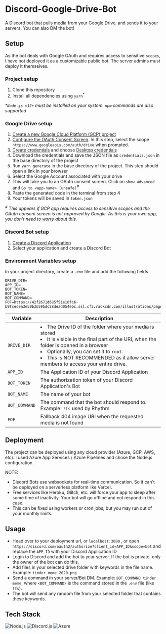 # Discord-Google-Drive-Bot

A Discord bot that pulls media from your Google Drive, and sends it to your servers. You can also DM the bot!

## Setup
As the bot deals with Google OAuth and requires access to sensitive `scopes`, I have not deployed it as a customizable public bot. The server admins must deploy it themselves.

### Project setup

1. Clone this repository
1. Install all dependencies using `yarn`<sup>*</sup>

**`Node.js v12+` must be installed on your system. `npm` commands are also supported*

### Google Drive setup

1. [Create a new Google Cloud Platform (GCP) project](https://developers.google.com/workspace/guides/create-project#create_a_new_google_cloud_platform_gcp_project)
1. [Configure the OAuth Consent Screen](https://developers.google.com/workspace/guides/create-credentials#configure_the_oauth_consent_screen). In this step, select the scope `https://www.googleapis.com/auth/drive` when prompted.
1. [Create credentials](https://developers.google.com/workspace/guides/create-credentials#create_a_credential) and choose [Desktop credentials](https://developers.google.com/workspace/guides/create-credentials#desktop)
1. Download the credentials and save the JSON file as `credentials.json` in the base directory of the project
1. Run `yarn generate` in the base directory of the project. This step should open a link in your browser
1. Select the Google Account associated with your drive
1. This will take you to an OAuth consent screen. Click on `show advanced` and `Go to <app-name> (unsafe)`<sup>#</sup>
1. Paste the generated code in the terminal from step 4
1. Your tokens will be saved in `token.json`

*<sup>#</sup> This appears if GCP app requires access to sensitive scopes and the OAuth consent screen is not approved by Google. As this is your own app, you don't need to worry about this.*

### Discord Bot setup

1. [Create a Discord Application](https://discord.com/developers/applications)
1. Select your application and create a Discord Bot

### Environment Variables setup
In your project directory, create a `.env` file and add the following fields

```dosini
DRIVE_DIR=
APP_ID=
BOT_TOKEN=
BOT_NAME=
BOT_COMMAND=
FOF=https://42f2671d685f51e10fc6-b9fcecea3e50b3b59bdc28dead054ebc.ssl.cf5.rackcdn.com/illustrations/page_not_found_su7k.svg
```

| Variable | Description |
| --- | --- |
| `DRIVE_DIR` | <li>The Drive ID of the folder where your media is stored</li><li>It is visible in the final part of the URI, when the folder is opened in a browser</li><li>Optionally, you can set it to `root`. </li><li>This is NOT RECOMMENDED as it allow server members to access your entire drive.</li> |
| `APP_ID` | The Application ID of your Discord Application |
| `BOT_TOKEN` | The authorization token of your Discord Application's Bot
| `BOT_NAME` | The name of your bot |
| `BOT_COMMAND` | The command that the bot should respond to. Example: `!fs` used by Rhythm |
| `FOF` | Fallback 404 image URI when the requested media is not found |

## Deployment
The project can be deployed using any cloud provider (Azure, GCP, AWS, etc). I used Azure App Services / Azure Pipelines and chose the Node.js configuration.

NOTE:
- Discord Bots use websockets for real-time communication. So it can't be deployed on a serverless platform like Vercel.
- Free services like Heroku, Glitch, etc. will force your app to sleep after some time of inactivity. Your bot will go offline and not respond in this case.
- This can be fixed using workers or cron jobs, but you may run out of your monthly limits.

## Usage
- Head over to your deployment url, or `localhost:3000` , or open `https://discord.com/oauth2/authorize?client_id=APP_ID&scope=bot` and replace the `APP_ID` with your Discord Application ID
- Login to Discord and add the bot to your server. If the bot is private, only the owner of the bot can do this.
- Add files in your selected drive folder with keywords in the file name. Example: `tinder meme 2020.png`
- Send a command in your server/Bot DM. Example: `BOT_COMMAND tinder meme`, where `<BOT_COMMAND>` is the command stored in the `.env` file (like `!fs`).
- The bot will send any random file from your selected folder that contains these keywords.

## Tech Stack

![Node.js](https://img.shields.io/badge/Node.js-43853D?style=for-the-badge&logo=node.js&logoColor=white)
![Discord.js](https://img.shields.io/badge/Discord.js-7289DA?style=for-the-badge&logo=discord&logoColor=white)
![Azure](https://img.shields.io/badge/Azure-0089D6?style=for-the-badge&logo=microsoft-azure&logoColor=white)






